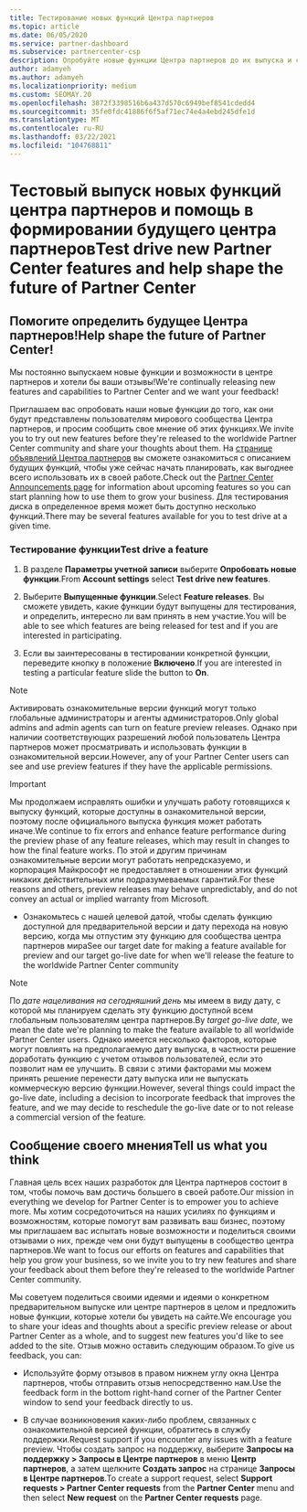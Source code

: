 ```yaml
---
title: Тестирование новых функций Центра партнеров
ms.topic: article
ms.date: 06/05/2020
ms.service: partner-dashboard
ms.subservice: partnercenter-csp
description: Опробуйте новые функции Центра партнеров до их выпуска и сообщите нам свое мнение. Помогите определить будущее Центра партнеров!
author: adamyeh
ms.author: adamyeh
ms.localizationpriority: medium
ms.custom: SEOMAY.20
ms.openlocfilehash: 3872f3398516b6a437d570c6949bef8541cdedd4
ms.sourcegitcommit: 35fe0fdc41886f6f5af71ec74e4a4ebd245dfe1d
ms.translationtype: MT
ms.contentlocale: ru-RU
ms.lasthandoff: 03/22/2021
ms.locfileid: "104768811"
---
```

# <a name="test-drive-new-partner-center-features-and-help-shape-the-future-of-partner-center"></a><span data-ttu-id="7a968-104">Тестовый выпуск новых функций центра партнеров и помощь в формировании будущего центра партнеров</span><span class="sxs-lookup"><span data-stu-id="7a968-104">Test drive new Partner Center features and help shape the future of Partner Center</span></span>


## <a name="help-shape-the-future-of-partner-center"></a><span data-ttu-id="7a968-105">Помогите определить будущее Центра партнеров!</span><span class="sxs-lookup"><span data-stu-id="7a968-105">Help shape the future of Partner Center!</span></span>

<span data-ttu-id="7a968-106">Мы постоянно выпускаем новые функции и возможности в центре партнеров и хотели бы ваши отзывы!</span><span class="sxs-lookup"><span data-stu-id="7a968-106">We're continually releasing new features and capabilities to Partner Center and we want your feedback!</span></span>

<span data-ttu-id="7a968-107">Приглашаем вас опробовать наши новые функции до того, как они будут представлены пользователям мирового сообщества Центра партнеров, и просим сообщить свое мнение об этих функциях.</span><span class="sxs-lookup"><span data-stu-id="7a968-107">We invite you to try out new features before they're released to the worldwide Partner Center community and share your thoughts about them.</span></span> <span data-ttu-id="7a968-108">На [странице объявлений Центра партнеров](announcements/index.md) вы сможете ознакомиться с описанием будущих функций, чтобы уже сейчас начать планировать, как выгоднее всего использовать их в своей работе.</span><span class="sxs-lookup"><span data-stu-id="7a968-108">Check out the [Partner Center Announcements page](announcements/index.md) for information about upcoming features so you can start planning how to use them to grow your business.</span></span> <span data-ttu-id="7a968-109">Для тестирования диска в определенное время может быть доступно несколько функций.</span><span class="sxs-lookup"><span data-stu-id="7a968-109">There may be several features available for you to test drive at a given time.</span></span>

### <a name="test-drive-a-feature"></a><span data-ttu-id="7a968-110">Тестирование функции</span><span class="sxs-lookup"><span data-stu-id="7a968-110">Test drive a feature</span></span>

1. <span data-ttu-id="7a968-111">В разделе **Параметры учетной записи** выберите **Опробовать новые функции**.</span><span class="sxs-lookup"><span data-stu-id="7a968-111">From **Account settings** select **Test drive new features**.</span></span>

2. <span data-ttu-id="7a968-112">Выберите **Выпущенные функции**.</span><span class="sxs-lookup"><span data-stu-id="7a968-112">Select **Feature releases**.</span></span> <span data-ttu-id="7a968-113">Вы сможете увидеть, какие функции будут выпущены для тестирования, и определить, интересно ли вам принять в нем участие.</span><span class="sxs-lookup"><span data-stu-id="7a968-113">You will be able to see which features are being released for test and if you are interested in participating.</span></span>

3. <span data-ttu-id="7a968-114">Если вы заинтересованы в тестировании конкретной функции, переведите кнопку в положение **Включено**.</span><span class="sxs-lookup"><span data-stu-id="7a968-114">If you are interested in testing a particular feature slide the button to **On**.</span></span>

> [!NOTE]  
> <span data-ttu-id="7a968-115">Активировать ознакомительные версии функций могут только глобальные администраторы и агенты администраторов.</span><span class="sxs-lookup"><span data-stu-id="7a968-115">Only global admins and admin agents can turn on feature preview releases.</span></span> <span data-ttu-id="7a968-116">Однако при наличии соответствующих разрешений любой пользователь Центра партнеров может просматривать и использовать функции в ознакомительной версии.</span><span class="sxs-lookup"><span data-stu-id="7a968-116">However, any of your Partner Center users can see and use preview features if they have the applicable permissions.</span></span>

> [!IMPORTANT]  
> <span data-ttu-id="7a968-117">Мы продолжаем исправлять ошибки и улучшать работу готовящихся к выпуску функций, которые доступны в ознакомительной версии, поэтому после официального выпуска функция может работать иначе.</span><span class="sxs-lookup"><span data-stu-id="7a968-117">We continue to fix errors and enhance feature performance during the preview phase of any feature releases, which may result in changes to how the final feature works.</span></span> <span data-ttu-id="7a968-118">По этой и другим причинам ознакомительные версии могут работать непредсказуемо, и корпорация Майкрософт не предоставляет в отношении этих функций никаких действительных или подразумеваемых гарантий.</span><span class="sxs-lookup"><span data-stu-id="7a968-118">For these reasons and others, preview releases may behave unpredictably, and do not convey an actual or implied warranty from Microsoft.</span></span>

- <span data-ttu-id="7a968-119">Ознакомьтесь с нашей целевой датой, чтобы сделать функцию доступной для предварительной версии и дату перехода на новую версию, когда мы отпустим эту функцию для сообщества центра партнеров мира</span><span class="sxs-lookup"><span data-stu-id="7a968-119">See our target date for making a feature available for preview and our target go-live date for when we'll release the feature to the worldwide Partner Center community</span></span>

> [!NOTE]  
> <span data-ttu-id="7a968-120">По *дате нацеливания на сегодняшний день* мы имеем в виду дату, с которой мы планируем сделать эту функцию доступной всем глобальным пользователям центра партнеров.</span><span class="sxs-lookup"><span data-stu-id="7a968-120">By *target go-live date*, we mean the date we're planning to make the feature available to all worldwide Partner Center users.</span></span> <span data-ttu-id="7a968-121">Однако имеется несколько факторов, которые могут повлиять на предполагаемую дату выпуска, в частности решение доработать функцию с учетом отзывов пользователей, если это позволит нам ее улучшить. В связи с этими факторами мы можем принять решение перенести дату выпуска или не выпускать коммерческую версию функции.</span><span class="sxs-lookup"><span data-stu-id="7a968-121">However, several things could impact the go-live date, including a decision to incorporate feedback that improves the feature, and we may decide to reschedule the go-live date or to not release a commercial version of the feature.</span></span>  
 
## <a name="tell-us-what-you-think"></a><span data-ttu-id="7a968-122">Сообщение своего мнения</span><span class="sxs-lookup"><span data-stu-id="7a968-122">Tell us what you think</span></span>

<span data-ttu-id="7a968-123">Главная цель всех наших разработок для Центра партнеров состоит в том, чтобы помочь вам достичь большего в своей работе.</span><span class="sxs-lookup"><span data-stu-id="7a968-123">Our mission in everything we develop for Partner Center is to empower you to achieve more.</span></span> <span data-ttu-id="7a968-124">Мы хотим сосредоточиться на наших усилиях по функциям и возможностям, которые помогут вам развивать ваш бизнес, поэтому мы приглашаем вас испытать новые возможности и поделиться своими отзывами о них, прежде чем они будут выпущены в сообщество центра партнеров.</span><span class="sxs-lookup"><span data-stu-id="7a968-124">We want to focus our efforts on features and capabilities that help you grow your business, so we invite you to try new features and share your feedback about them before they're released to the worldwide Partner Center community.</span></span> 

<span data-ttu-id="7a968-125">Мы советуем поделиться своими идеями и идеями о конкретном предварительном выпуске или центре партнеров в целом и предложить новые функции, которые хотели бы увидеть на сайте.</span><span class="sxs-lookup"><span data-stu-id="7a968-125">We encourage you to share your ideas and thoughts about a specific preview release or about Partner Center as a whole, and to suggest new features you'd like to see added to the site.</span></span> <span data-ttu-id="7a968-126">Отзыв можно оставить следующим образом.</span><span class="sxs-lookup"><span data-stu-id="7a968-126">To give us feedback, you can:</span></span>  

- <span data-ttu-id="7a968-127">Используйте форму отзывов в правом нижнем углу окна Центра партнеров, чтобы отправить отзыв непосредственно нам.</span><span class="sxs-lookup"><span data-stu-id="7a968-127">Use the feedback form in the bottom right-hand corner of the Partner Center window to send your feedback directly to us.</span></span> 

- <span data-ttu-id="7a968-128">В случае возникновения каких-либо проблем, связанных с ознакомительной версией функции, обратитесь в службу поддержки.</span><span class="sxs-lookup"><span data-stu-id="7a968-128">Request support if you encounter any issues with a feature preview.</span></span> <span data-ttu-id="7a968-129">Чтобы создать запрос на поддержку, выберите **Запросы на поддержку > Запросы в Центре партнеров** в меню **Центр партнеров**, а затем щелкните **Создать запрос** на странице **Запросы в Центре партнеров**.</span><span class="sxs-lookup"><span data-stu-id="7a968-129">To create a support request, select **Support requests > Partner Center requests** from the **Partner Center** menu and then select **New request** on the **Partner Center requests** page.</span></span>



